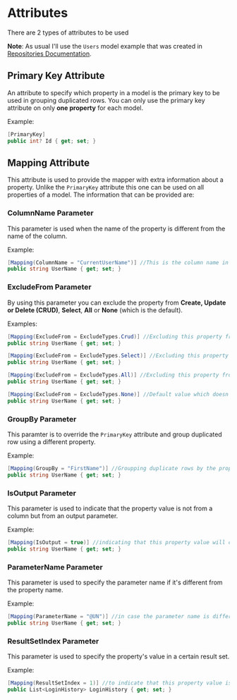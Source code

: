 # Attributes
There are 2 types of attributes to be used

**Note**: As usual I'll use the `Users` model example that was created in [Repositories Documentation](https://github.com/AndrewFahmy/SqlMapper/blob/master/docs/creating_repositories.md).

## Primary Key Attribute
An attribute to specify which property in a model is the primary key to be used in grouping duplicated rows. You can only use the primary key attribute on only **one property** for each model.

Example:
```csharp
[PrimaryKey]
public int? Id { get; set; }
```

## Mapping Attribute
This attribute is used to provide the mapper with extra information about a property. Unlike the `PrimaryKey` attribute this one can be used on all properties of a model. The information that can be provided are:

### ColumnName Parameter
This parameter is used when the name of the property is different from the name of the column.

Example:
```csharp
[Mapping(ColumnName = "CurrentUserName")] //This is the column name in the database
public string UserName { get; set; }
```

### ExcludeFrom Parameter
By using this parameter you can exclude the property from **Create, Update or Delete (CRUD)**, **Select**, **All** or **None** (which is the default).

Examples:
```csharp
[Mapping(ExcludeFrom = ExcludeTypes.Crud)] //Excluding this property from Create, Update or Delete mapping operations
public string UserName { get; set; }
```

```csharp
[Mapping(ExcludeFrom = ExcludeTypes.Select)] //Excluding this property from Select mapping operations
public string UserName { get; set; }
```

```csharp
[Mapping(ExcludeFrom = ExcludeTypes.All)] //Excluding this property from All mapping operations
public string UserName { get; set; }
```

```csharp
[Mapping(ExcludeFrom = ExcludeTypes.None)] //Default value which doesn't exclude the property from any operation
public string UserName { get; set; }
```

### GroupBy Parameter
This paramter is to override the `PrimaryKey` attribute and group duplicated row using a different property.

Example:
```csharp
[Mapping(GroupBy = "FirstName")] //Groupping duplicate rows by the property you specify instead on primary key property
public string UserName { get; set; }
```

### IsOutput Parameter
This parameter is used to indicate that the property value is not from a column but from an output parameter.

Example:
```csharp
[Mapping(IsOutput = true)] //indicating that this property value will come from an output parameter
public string UserName { get; set; }
```

### ParameterName Parameter
This parameter is used to specify the parameter name if it's different from the property name.

Example:
```csharp
[Mapping(ParameterName = "@UN")] //in case the parameter name is different from the property name
public string UserName { get; set; }
```

### ResultSetIndex Parameter
This parameter is used to specify the property's value in a certain result set.

Example:
```csharp
[Mapping(ResultSetIndex = 1)] //to indicate that this property value is in a specific result set
public List<LoginHistory> LoginHistory { get; set; }
```
